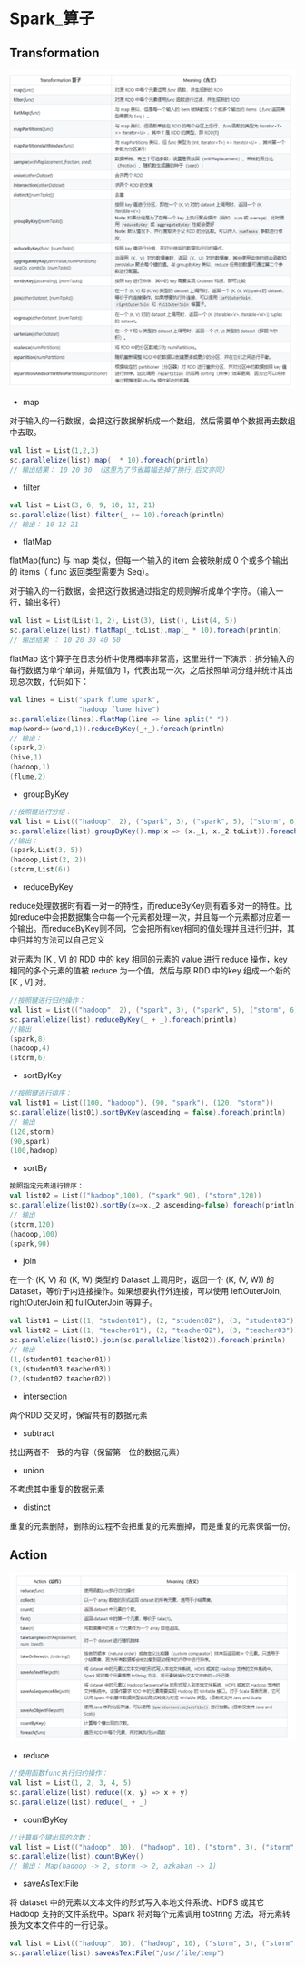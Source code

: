 # Spark_算子
## Transformation
![Spark 算子](_v_images/20201219205013639_10474.png)

- map

对于输入的一行数据，会把这行数据解析成一个数组，然后需要单个数据再去数组中去取。

```scala
val list = List(1,2,3)
sc.parallelize(list).map(_ * 10).foreach(println)
// 输出结果： 10 20 30 （这里为了节省篇幅去掉了换行,后文亦同）
```

- filter

```scala
val list = List(3, 6, 9, 10, 12, 21)
sc.parallelize(list).filter(_ >= 10).foreach(println)
// 输出： 10 12 21
```

- flatMap

flatMap(func) 与 map 类似，但每一个输入的 item 会被映射成 0 个或多个输出的 items（ func 返回类型需要为 Seq）。

对于输入的一行数据，会把这行数据通过指定的规则解析成单个字符。（输入一行，输出多行）

```scala
val list = List(List(1, 2), List(3), List(), List(4, 5))
sc.parallelize(list).flatMap(_.toList).map(_ * 10).foreach(println)
// 输出结果 ： 10 20 30 40 50
```

flatMap 这个算子在日志分析中使用概率非常高，这里进行一下演示：拆分输入的每行数据为单个单词，并赋值为 1，代表出现一次，之后按照单词分组并统计其出现总次数，代码如下：

```scala
val lines = List("spark flume spark",
                 "hadoop flume hive")
sc.parallelize(lines).flatMap(line => line.split(" ")).
map(word=>(word,1)).reduceByKey(_+_).foreach(println)
// 输出：
(spark,2)
(hive,1)
(hadoop,1)
(flume,2)
```

- groupByKey 

```scala
//按照键进行分组：
val list = List(("hadoop", 2), ("spark", 3), ("spark", 5), ("storm", 6), ("hadoop", 2))
sc.parallelize(list).groupByKey().map(x => (x._1, x._2.toList)).foreach(println)
//输出：
(spark,List(3, 5))
(hadoop,List(2, 2))
(storm,List(6))
```

- reduceByKey

reduce处理数据时有着一对一的特性，而reduceByKey则有着多对一的特性。比如reduce中会把数据集合中每一个元素都处理一次，并且每一个元素都对应着一个输出。而reduceByKey则不同，它会把所有key相同的值处理并且进行归并，其中归并的方法可以自己定义

对元素为 [K , V] 的 RDD 中的 key 相同的元素的 value 进行 reduce 操作，key 相同的多个元素的值被 reduce 为一个值，然后与原 RDD 中的key 组成一个新的 [K , V] 对。
```scala
//按照键进行归约操作：
val list = List(("hadoop", 2), ("spark", 3), ("spark", 5), ("storm", 6), ("hadoop", 2))
sc.parallelize(list).reduceByKey(_ + _).foreach(println)
//输出
(spark,8)
(hadoop,4)
(storm,6)
```

- sortByKey

```scala
//按照键进行排序：
val list01 = List((100, "hadoop"), (90, "spark"), (120, "storm"))
sc.parallelize(list01).sortByKey(ascending = false).foreach(println)
// 输出
(120,storm)
(90,spark)
(100,hadoop)
```
- sortBy

```scala
按照指定元素进行排序：
val list02 = List(("hadoop",100), ("spark",90), ("storm",120))
sc.parallelize(list02).sortBy(x=>x._2,ascending=false).foreach(println)
// 输出
(storm,120)
(hadoop,100)
(spark,90)
```

- join

在一个 (K, V) 和 (K, W) 类型的 Dataset 上调用时，返回一个 (K, (V, W)) 的 Dataset，等价于内连接操作。如果想要执行外连接，可以使用 leftOuterJoin, rightOuterJoin 和 fullOuterJoin 等算子。

```scala
val list01 = List((1, "student01"), (2, "student02"), (3, "student03"))
val list02 = List((1, "teacher01"), (2, "teacher02"), (3, "teacher03"))
sc.parallelize(list01).join(sc.parallelize(list02)).foreach(println)
// 输出
(1,(student01,teacher01))
(3,(student03,teacher03))
(2,(student02,teacher02))
```

- intersection

两个RDD 交叉时，保留共有的数据元素

- subtract

找出两者不一致的内容（保留第一位的数据元素）

- union

不考虑其中重复的数据元素

- distinct

重复的元素删除，删除的过程不会把重复的元素删掉，而是重复的元素保留一份。

## Action
![Action](_v_images/20201219205654836_21150.png)

- reduce

```scala
//使用函数func执行归约操作：
val list = List(1, 2, 3, 4, 5)
sc.parallelize(list).reduce((x, y) => x + y)
sc.parallelize(list).reduce(_ + _)
```

- countByKey

```scala
//计算每个键出现的次数：
val list = List(("hadoop", 10), ("hadoop", 10), ("storm", 3), ("storm", 3), ("azkaban", 1))
sc.parallelize(list).countByKey()
// 输出： Map(hadoop -> 2, storm -> 2, azkaban -> 1)
```

- saveAsTextFile

将 dataset 中的元素以文本文件的形式写入本地文件系统、HDFS 或其它 Hadoop 支持的文件系统中。Spark 将对每个元素调用 toString 方法，将元素转换为文本文件中的一行记录。

```scala
val list = List(("hadoop", 10), ("hadoop", 10), ("storm", 3), ("storm", 3), ("azkaban", 1))
sc.parallelize(list).saveAsTextFile("/usr/file/temp")
```
